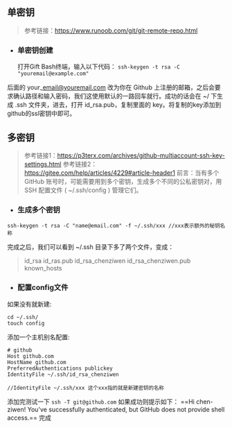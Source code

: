 ## 单密钥

> 参考链接：https://www.runoob.com/git/git-remote-repo.html

- ### 单密钥创建
    打开Gift Bash终端，输入以下代码：
    `ssh-keygen -t rsa -C "youremail@example.com"`

后面的 your\_email@youremail.com 改为你在 Github 上注册的邮箱，之后会要求确认路径和输入密码，我们这使用默认的一路回车就行。成功的话会在 ~/ 下生成 .ssh 文件夹，进去，打开 id\_rsa.pub，复制里面的 key。将复制的key添加到github的ssl密钥中即可。

## 多密钥
> 参考链接1：https://p3terx.com/archives/github-multiaccount-ssh-key-settings.html
>参考链接2： https://gitee.com/help/articles/4229#article-header1
> 前言：当有多个 GitHub 账号时，可能需要用到多个密钥，生成多个不同的公私密钥对，用 SSH 配置文件 ( ~/.ssh/config ) 管理它们。

- ### 生成多个密钥
```
ssh-keygen -t rsa -C "name@email.com" -f ~/.ssh/xxx //xxx表示额外的秘钥名称
```
完成之后，我们可以看到 ~/.ssh 目录下多了两个文件，变成：
>id_rsa
id_ras.pub
id_rsa_chenziwen
id_rsa_chenziwen.pub
known_hosts

- ### 配置config文件
如果没有就新建:
```
cd ~/.ssh/
touch config
```
添加一个主机别名配置:
```
# github
Host github.com
HostName github.com
PreferredAuthentications publickey  
IdentityFile ~/.ssh/id_rsa_chenziwen

//IdentityFile ~/.ssh/xxx 这个xxx指的就是新建密钥的名称
```
添加完测试一下
`ssh -T git@github.com`
如果成功则提示如下：
==Hi chen-ziwen! You've successfully authenticated, but GitHub does not provide shell access.==
完成
